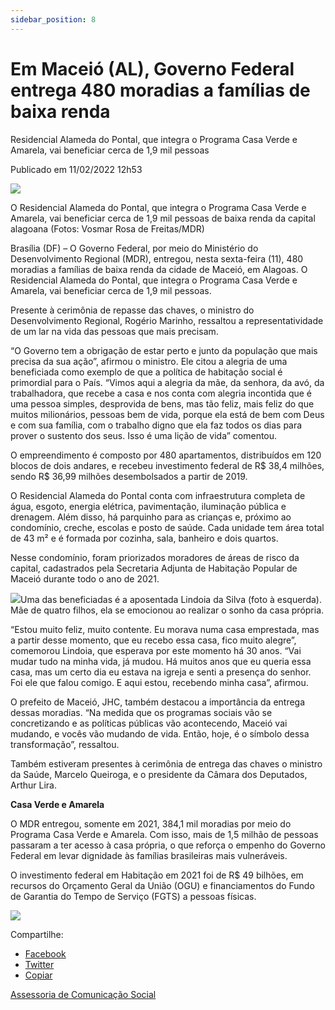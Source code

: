 ```yaml
---
sidebar_position: 8
---
```


# Em Maceió (AL), Governo Federal entrega 480 moradias a famílias de baixa renda

Residencial Alameda do Pontal, que integra o Programa Casa Verde e Amarela, vai beneficiar cerca de 1,9 mil pessoas

Publicado em 11/02/2022 12h53

![ ](https://www.gov.br/mdr/pt-br/noticias/em-maceio-al-governo-federal-entrega-480-moradias-a-familias-de-baixa-renda/whatsapp-image-2022-02-11-at-11-41-35.jpeg/@@images/13c01eeb-5abe-4287-a41d-8f4478e19e42.jpeg)

O Residencial Alameda do Pontal, que integra o Programa Casa Verde e Amarela, vai beneficiar cerca de 1,9 mil pessoas de baixa renda da capital alagoana (Fotos: Vosmar Rosa de Freitas/MDR)

Brasília (DF) – O Governo Federal, por meio do Ministério do Desenvolvimento Regional (MDR), entregou, nesta sexta-feira (11), 480 moradias a famílias de baixa renda da cidade de Maceió, em Alagoas. O Residencial Alameda do Pontal, que integra o Programa Casa Verde e Amarela, vai beneficiar cerca de 1,9 mil pessoas.  
  
Presente à cerimônia de repasse das chaves, o ministro do Desenvolvimento Regional, Rogério Marinho, ressaltou a representatividade de um lar na vida das pessoas que mais precisam.  
  
“O Governo tem a obrigação de estar perto e junto da população que mais precisa da sua ação”, afirmou o ministro. Ele citou a alegria de uma beneficiada como exemplo de que a política de habitação social é primordial para o País. “Vimos aqui a alegria da mãe, da senhora, da avó, da trabalhadora, que recebe a casa e nos conta com alegria incontida que é uma pessoa simples, desprovida de bens, mas tão feliz, mais feliz do que muitos milionários, pessoas bem de vida, porque ela está de bem com Deus e com sua família, com o trabalho digno que ela faz todos os dias para prover o sustento dos seus. Isso é uma lição de vida” comentou.  
  
O empreendimento é composto por 480 apartamentos, distribuídos em 120 blocos de dois andares, e recebeu investimento federal de R$ 38,4 milhões, sendo R$ 36,99 milhões desembolsados a partir de 2019.  
  
O Residencial Alameda do Pontal conta com infraestrutura completa de água, esgoto, energia elétrica, pavimentação, iluminação pública e drenagem. Além disso, há parquinho para as crianças e, próximo ao condomínio, creche, escolas e posto de saúde. Cada unidade tem área total de 43 m² e é formada por cozinha, sala, banheiro e dois quartos.  
  
Nesse condomínio, foram priorizados moradores de áreas de risco da capital, cadastrados pela Secretaria Adjunta de Habitação Popular de Maceió durante todo o ano de 2021.  
  
![ ](https://www.gov.br/mdr/pt-br/noticias/em-maceio-al-governo-federal-entrega-480-moradias-a-familias-de-baixa-renda/WhatsAppImage20220211at11.39.19.jpeg/@@images/fa93c32e-2ecd-49a3-bdbd-eda1124e42d2.jpeg)Uma das beneficiadas é a aposentada Lindoia da Silva (foto à esquerda). Mãe de quatro filhos, ela se emocionou ao realizar o sonho da casa própria.  
  
“Estou muito feliz, muito contente. Eu morava numa casa emprestada, mas a partir desse momento, que eu recebo essa casa, fico muito alegre”, comemorou Lindoia, que esperava por este momento há 30 anos. “Vai mudar tudo na minha vida, já mudou. Há muitos anos que eu queria essa casa, mas um certo dia eu estava na igreja e senti a presença do senhor. Foi ele que falou comigo. E aqui estou, recebendo minha casa”, afirmou.  
  
O prefeito de Maceió, JHC, também destacou a importância da entrega dessas moradias. “Na medida que os programas sociais vão se concretizando e as políticas públicas vão acontecendo, Maceió vai mudando, e vocês vão mudando de vida. Então, hoje, é o símbolo dessa transformação”, ressaltou.  
  
Também estiveram presentes à cerimônia de entrega das chaves o ministro da Saúde, Marcelo Queiroga, e o presidente da Câmara dos Deputados, Arthur Lira.  
  
**Casa Verde e Amarela**  
  
O MDR entregou, somente em 2021, 384,1 mil moradias por meio do Programa Casa Verde e Amarela. Com isso, mais de 1,5 milhão de pessoas passaram a ter acesso à casa própria, o que reforça o empenho do Governo Federal em levar dignidade às famílias brasileiras mais vulneráveis.  
  
O investimento federal em Habitação em 2021 foi de R$ 49 bilhões, em recursos do Orçamento Geral da União (OGU) e financiamentos do Fundo de Garantia do Tempo de Serviço (FGTS) a pessoas físicas.

![ ](https://www.gov.br/mdr/pt-br/noticias/em-maceio-al-governo-federal-entrega-480-moradias-a-familias-de-baixa-renda/WhatsAppImage20220211at09.39.45.jpeg)

Compartilhe: 
*   [Facebook](https://www.facebook.com/sharer.php?u=https://www.gov.br/mdr/pt-br/noticias/em-maceio-al-governo-federal-entrega-480-moradias-a-familias-de-baixa-renda)
*    [Twitter](https://twitter.com/share?text=Em%20Macei%C3%B3%20%28AL%29%2C%20Governo%20Federal%20entrega%20480%20moradias%20a%20fam%C3%ADlias%20de%20baixa%20renda&url=https://www.gov.br/mdr/resolveuid/fd867b2cdedb4f97b3728f0601bc988a)
*   [Copiar](https://www.gov.br/mdr/pt-br/noticias/em-maceio-al-governo-federal-entrega-480-moradias-a-familias-de-baixa-renda)

[Assessoria de Comunicação Social](/docs/desenvolvimento-regional/links)
